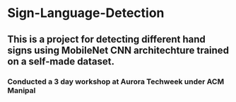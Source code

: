 # Sign-Language-Detection

## This is a project for detecting different hand signs using MobileNet CNN architechture trained on a self-made dataset.
### Conducted a 3 day workshop at Aurora Techweek under ACM Manipal
